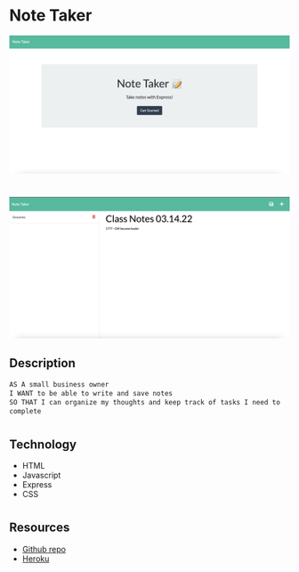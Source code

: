 # Note Taker
![](./public/assets/img/Screen%20Shot%202022-07-16%20at%2010.50.38%20PM.png)
#
![](./public/assets/img/Screen%20Shot%202022-07-29%20at%206.21.07%20PM.png)
## Description
```
AS A small business owner
I WANT to be able to write and save notes
SO THAT I can organize my thoughts and keep track of tasks I need to complete
```
#
## Technology
* HTML
* Javascript
* Express
* CSS
#
## Resources
* [Github repo](https://github.com/krosario314/noteTaker)
* [Heroku](https://git.heroku.com/tranquil-fjord-21203.git
)